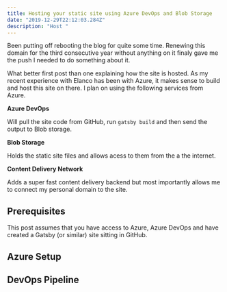 ```yaml
---
title: Hosting your static site using Azure DevOps and Blob Storage
date: "2019-12-29T22:12:03.284Z"
description: "Host "
---
```


Been putting off rebooting the blog for quite some time. Renewing this domain for the third consecutive year without anything on it finaly gave me the push I needed to do something about it. 

What better first post than one explaining how the site is hosted. As my recent experience with Elanco has been with Azure, it makes sense to build and host this site on there. I plan on 
using the following services from Azure. 

**Azure DevOps**

Will pull the site code from GitHub, run `gatsby build` and then send the output to Blob storage.


**Blob Storage**

Holds the static site files and allows acess to them from the a the internet.


**Content Delivery Network**

Adds a super fast content delivery backend but most importantly allows me to connect my personal domain to the site.

## Prerequisites

This post assumes that you have access to Azure, Azure DevOps and have created a Gatsby (or similar) site sitting in GitHub. 

## Azure Setup

## DevOps Pipeline